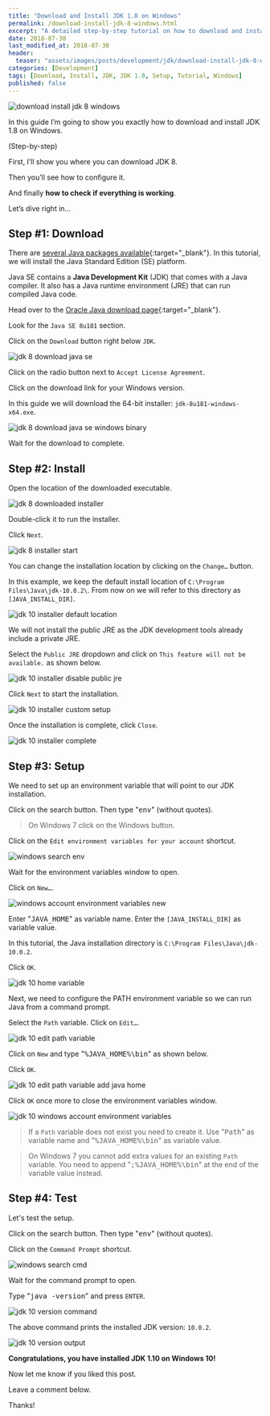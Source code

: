 ```yaml
---
title: "Download and Install JDK 1.8 on Windows"
permalink: /download-install-jdk-8-windows.html
excerpt: "A detailed step-by-step tutorial on how to download and install JDK 8u181 on Windows 10."
date: 2018-07-30
last_modified_at: 2018-07-30
header:
  teaser: "assets/images/posts/development/jdk/download-install-jdk-8-windows.png"
categories: [Development]
tags: [Download, Install, JDK, JDK 1.8, Setup, Tutorial, Windows]
published: false
---
```


<img src="{{ site.url }}/assets/images/posts/development/jdk/download-install-jdk-8-windows.png" alt="download install jdk 8 windows" class="align-right title-image">

In this guide I’m going to show you exactly how to download and install JDK 1.8 on Windows.

(Step-by-step)

First, I’ll show you where you can download JDK 8.

Then you’ll see how to configure it.

And finally **how to check if everything is working**.

Let’s dive right in…

## Step #1: Download

There are [several Java packages available](https://docs.oracle.com/javaee/6/firstcup/doc/gkhoy.html){:target="_blank"}. In this tutorial, we will install the Java Standard Edition (SE) platform.

Java SE contains a **Java Development Kit** (JDK) that comes with a Java compiler. It also has a Java runtime environment (JRE) that can run compiled Java code.

Head over to the [Oracle Java download page](http://www.oracle.com/technetwork/java/javase/downloads/index.html){:target="_blank"}.

Look for the `Java SE 8u181` section.

Click on the `Download` button right below `JDK`.

<img src="{{ site.url }}/assets/images/posts/development/jdk/jdk-8-download-java-se.png" alt="jdk 8 download java se">

Click on the radio button next to `Accept License Agreement`.

Click on the download link for your Windows version.

In this guide we will download the 64-bit installer: `jdk-8u181-windows-x64.exe`.

<img src="{{ site.url }}/assets/images/posts/development/jdk/jdk-8-download-java-se-windows-binary.png" alt="jdk 8 download java se windows binary">

Wait for the download to complete.

## Step #2: Install

Open the location of the downloaded executable.

<img src="{{ site.url }}/assets/images/posts/development/jdk/jdk-8-downloaded-installer.png" alt="jdk 8 downloaded installer">

Double-click it to run the installer.

Click `Next`.

<img src="{{ site.url }}/assets/images/posts/development/jdk/jdk-8-installer-start.png" alt="jdk 8 installer start">

You can change the installation location by clicking on the `Change…` button.

In this example, we keep the default install location of `C:\Program Files\Java\jdk-10.0.2\`. From now on we will refer to this directory as `[JAVA_INSTALL_DIR]`.

<img src="{{ site.url }}/assets/images/posts/development/jdk/jdk-10-installer-default-location.png" alt="jdk 10 installer default location">

We will not install the public JRE as the JDK development tools already include a private JRE.

Select the `Public JRE` dropdown and click on `This feature will not be available.` as shown below.

<img src="{{ site.url }}/assets/images/posts/development/jdk/jdk-10-installer-disable-public-jre.png" alt="jdk 10 installer disable public jre">

Click `Next` to start the installation.

<img src="{{ site.url }}/assets/images/posts/development/jdk/jdk-10-installer-custom-setup.png" alt="jdk 10 installer custom setup">

Once the installation is complete, click `Close`.

<img src="{{ site.url }}/assets/images/posts/development/jdk/jdk-10-installer-complete.png" alt="jdk 10 installer complete">

## Step #3: Setup

We need to set up an environment variable that will point to our JDK installation.

Click on the search button. Then type "<kbd>env</kbd>" (without quotes).

> On Windows 7 click on the Windows button.

Click on the `Edit environment variables for your account` shortcut.

<img src="{{ site.url }}/assets/images/posts/development/windows-search-env.png" alt="windows search env">

Wait for the environment variables window to open.

Click on `New…`.

<img src="{{ site.url }}/assets/images/posts/development/windows-account-environment-variables-new.png" alt="windows account environment variables new">

Enter "<kbd>JAVA_HOME</kbd>" as variable name. Enter the `[JAVA_INSTALL_DIR]` as variable value.

In this tutorial, the Java installation directory is `C:\Program Files\Java\jdk-10.0.2`.

Click `OK`.

<img src="{{ site.url }}/assets/images/posts/development/jdk/jdk-10-home-variable.png" alt="jdk 10 home variable">

Next, we need to configure the PATH environment variable so we can run Java from a command prompt.

Select the `Path` variable. Click on `Edit…`.

<img src="{{ site.url }}/assets/images/posts/development/jdk/jdk-10-edit-path-variable.png" alt="jdk 10 edit path variable">

Click on `New` and type "<kbd>%JAVA_HOME%\bin</kbd>" as shown below.

Click `OK`.

<img src="{{ site.url }}/assets/images/posts/development/jdk/jdk-10-edit-path-variable-add-java-home.png" alt="jdk 10 edit path variable add java home">

Click `OK` once more to close the environment variables window.

<img src="{{ site.url }}/assets/images/posts/development/jdk/jdk-10-windows-account-environment-variables.png" alt="jdk 10 windows account environment variables">

> If a `Path` variable does not exist you need to create it. Use "<kbd>Path</kbd>" as variable name and "<kbd>%JAVA_HOME%\bin</kbd>" as variable value.

> On Windows 7 you cannot add extra values for an existing `Path` variable. You need to append "<kbd>;%JAVA_HOME%\bin</kbd>" at the end of the variable value instead.

## Step #4: Test

Let's test the setup.

Click on the search button. Then type "<kbd>env</kbd>" (without quotes).

Click on the `Command Prompt` shortcut.

<img src="{{ site.url }}/assets/images/posts/development/windows-search-cmd.png" alt="windows search cmd">

Wait for the command prompt to open.

Type "<kbd>java -version</kbd>" and press `ENTER`.

<img src="{{ site.url }}/assets/images/posts/development/jdk/jdk-10-version-command.png" alt="jdk 10 version command">

The above command prints the installed JDK version: `10.0.2`.

<img src="{{ site.url }}/assets/images/posts/development/jdk/jdk-10-version-output.png" alt="jdk 10 version output">

**Congratulations, you have installed JDK 1.10 on Windows 10!**

Now let me know if you liked this post.

Leave a comment below.

Thanks!
